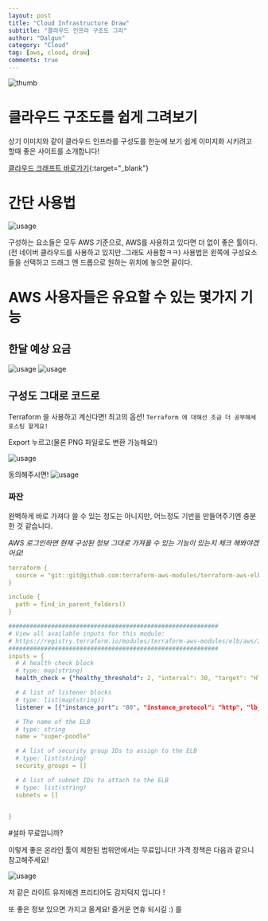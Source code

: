 ```yaml
---
layout: post
title: "Cloud Infrastructure Draw"
subtitle: "클라우드 인프라 구조도 그리"
author: "Dalgun"
category: "Cloud"
tag: [aws, cloud, draw]
comments: true
---
```


![thumb](/assets/img/2020-05-03/architecture.png)

# 클라우드 구조도를 쉽게 그려보기

상기 이미지와 같이 클라우드 인프라를 구성도를 한눈에 보기 쉽게 이미지화 시키려고 할때 좋은 사이트를 소개합니다!

[클라우드 크래프트 바로가기](https://cloudcraft.co){:target="_blank"}


# 간단 사용법

![usage](/assets/img/2020-05-03/1.png)

구성하는 요소들은 모두 AWS 기준으로, AWS를 사용하고 있다면 더 없이 좋은 툴이다.(전 네이버 클라우드를 사용하고 있지만..그래도 사용함ㅋㅋ)
사용법은 왼쪽에 구성요소들을 선택하고 드래그 앤 드롭으로 원하는 위치에 놓으면 끝이다.

# AWS 사용자들은 유요할 수 있는 몇가지 기능

## 한달 예상 요금

![usage](/assets/img/2020-05-03/2.png)
![usage](/assets/img/2020-05-03/3.png)

## 구성도 그대로 코드로

Terraform 을 사용하고 계신다면! 최고의 옵션! `Terraform 에 대해선 조금 더 공부해세 포스팅 할게요!`

Export 누르고(물론 PNG 파일로도 변환 가능해요!)

![usage](/assets/img/2020-05-03/4.png)

동의해주시면!
![usage](/assets/img/2020-05-03/5.png)


### 짜잔

완벽하게 바로 가져다 쓸 수 있는 정도는 아니지만, 어느정도 기반을 만들어주기엔 충분한 것 같습니다. 

*AWS 로그인하면 현재 구성된 정보 그대로 가져올 수 있는 기능이 있는지 체크 해봐야겠어요!*

```yaml
terraform {
  source = "git::git@github.com:terraform-aws-modules/terraform-aws-elb.git?ref=v2.3.0"
}

include {
  path = find_in_parent_folders()
}

###########################################################
# View all available inputs for this module:
# https://registry.terraform.io/modules/terraform-aws-modules/elb/aws/2.3.0?tab=inputs
###########################################################
inputs = {
  # A health check block
  # type: map(string)
  health_check = {"healthy_threshold": 2, "interval": 30, "target": "HTTP:80/", "timeout": 5, "unhealthy_threshold": 2}

  # A list of listener blocks
  # type: list(map(string))
  listener = [{"instance_port": "80", "instance_protocol": "http", "lb_port": "80", "lb_protocol": "http"}]

  # The name of the ELB
  # type: string
  name = "super-poodle"

  # A list of security group IDs to assign to the ELB
  # type: list(string)
  security_groups = []

  # A list of subnet IDs to attach to the ELB
  # type: list(string)
  subnets = []

  
}
```
 
#설마 무료입니까?

이렇게 좋은 온라인 툴이 제한된 범위안에서는 무료입니다!
가격 정책은 다음과 같으니 참고해주세요!

![usage](/assets/img/2020-05-03/6.png)

저 같은 라이트 유저에겐 프리티어도 감지덕지 입니다 !

또 좋은 정보 있으면 가지고 올게요! 즐거운 연휴 되시길 :)
를